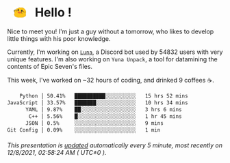 <h1>   <img src="./spoink.gif" style="vertical-align:middle;" width="30px">   Hello ! </h1>

Nice to meet you! I'm just a guy without a tomorrow, who likes to develop little things with his poor knowledge.

Currently, I'm working on <a href='https://github.com/Asgarrrr/Luna'>`Luna`</a>, a Discord bot used by 54832 users with very unique features. I'm also working on `Yuna Unpack`, a tool for datamining the contents of Epic Seven's files.

This week, I've worked on ~32 hours of coding, and drinked 9 coffees ☕.

```
    Python │ 50.41%   ██████████░░░░░░░░░░   15 hrs 52 mins
JavaScript │ 33.57%   ███████░░░░░░░░░░░░░   10 hrs 34 mins
      YAML │ 9.87%    ██░░░░░░░░░░░░░░░░░░   3 hrs 6 mins
       C++ │ 5.56%    █░░░░░░░░░░░░░░░░░░░   1 hr 45 mins
      JSON │ 0.5%     ░░░░░░░░░░░░░░░░░░░░   9 mins
Git Config │ 0.09%    ░░░░░░░░░░░░░░░░░░░░   1 min
```

###### This presentation is [updated](https://github.com/Asgarrrr) automatically every 5 minute, most recently on 12/8/2021, 02:58:24 AM ( UTC±0 ).
